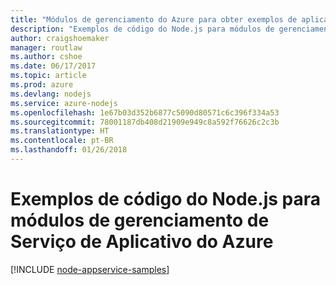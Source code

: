 ```yaml
---
title: "Módulos de gerenciamento do Azure para obter exemplos de aplicativo web Node.js"
description: "Exemplos de código do Node.js para módulos de gerenciamento de Serviço de Aplicativo do Azure"
author: craigshoemaker
manager: routlaw
ms.author: cshoe
ms.date: 06/17/2017
ms.topic: article
ms.prod: azure
ms.devlang: nodejs
ms.service: azure-nodejs
ms.openlocfilehash: 1e67b03d352b6877c5090d80571c6c396f334a53
ms.sourcegitcommit: 78001187db408d21909e949c8a592f76626c2c3b
ms.translationtype: HT
ms.contentlocale: pt-BR
ms.lasthandoff: 01/26/2018
---
```

# <a name="nodejs-code-samples-for-azure-app-service-management-modules"></a>Exemplos de código do Node.js para módulos de gerenciamento de Serviço de Aplicativo do Azure

[!INCLUDE [node-appservice-samples](../docs-ref-conceptual/includes/appservice-samples.md)]